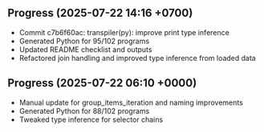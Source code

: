 ## Progress (2025-07-22 14:16 +0700)
- Commit c7b6f60ac: transpiler(py): improve print type inference
- Generated Python for 95/102 programs
- Updated README checklist and outputs
- Refactored join handling and improved type inference from loaded data

## Progress (2025-07-22 06:10 +0000)
- Manual update for group_items_iteration and naming improvements
- Generated Python for 88/102 programs
- Tweaked type inference for selector chains

